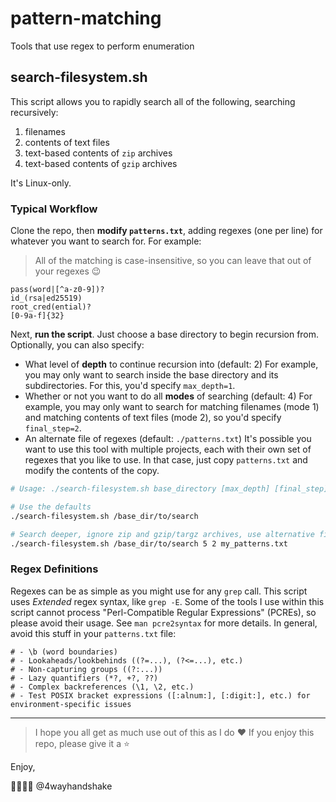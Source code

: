 # pattern-matching
Tools that use regex to perform enumeration

## search-filesystem.sh

This script allows you to rapidly search all of the following, searching recursively:

1. filenames
2. contents of text files 
3. text-based contents of `zip` archives
4. text-based contents of `gzip` archives

It's Linux-only.

### Typical Workflow

Clone the repo, then **modify `patterns.txt`**, adding regexes (one per line) for whatever you want to search for. For example:

> All of the matching is case-insensitive, so you can leave that out of your regexes :wink:

```
pass(word|[^a-z0-9])?
id_(rsa|ed25519)
root_cred(ential)?
[0-9a-f]{32}
```

Next, **run the script**. Just choose a base directory to begin recursion from. Optionally, you can also specify:

- What level of **depth** to continue recursion into (default: 2)
  For example, you may only want to search inside the base directory and its subdirectories. For this, you'd specify `max_depth=1`.
- Whether or not you want to do all **modes** of searching (default: 4)
  For example, you may only want to search for matching filenames (mode 1) and matching contents of text files (mode 2), so you'd specify `final_step=2`.
- An alternate file of regexes (default: `./patterns.txt`)
  It's possible you want to use this tool with multiple projects, each with their own set of regexes that you like to use. In that case, just copy `patterns.txt` and modify the contents of the copy.

```bash
# Usage: ./search-filesystem.sh base_directory [max_depth] [final_step] [patterns_file]

# Use the defaults
./search-filesystem.sh /base_dir/to/search

# Search deeper, ignore zip and gzip/targz archives, use alternative file for regexes
./search-filesystem.sh /base_dir/to/search 5 2 my_patterns.txt
```

### Regex Definitions

Regexes can be as simple as you might use for any `grep` call. This script uses *Extended* regex syntax, like `grep -E`. Some of the tools I use within this script cannot process "Perl-Compatible Regular Expressions" (PCREs), so please avoid their usage. See `man pcre2syntax` for more details. In general, avoid this stuff in your `patterns.txt` file:

```
# - \b (word boundaries)
# - Lookaheads/lookbehinds ((?=...), (?<=...), etc.)
# - Non-capturing groups ((?:...))
# - Lazy quantifiers (*?, +?, ??)
# - Complex backreferences (\1, \2, etc.)
# - Test POSIX bracket expressions ([:alnum:], [:digit:], etc.) for environment-specific issues
```



---

> I hope you all get as much use out of this as I do :heart: If you enjoy this repo, please give it a :star:

Enjoy,

:handshake::handshake::handshake::handshake:
@4wayhandshake


